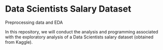 # Data Scientists Salary Dataset
 Preprocessing data and EDA

In this repository, we will conduct the analysis and programming associated with the exploratory analysis of a Data Scientists salary dataset (obtained from Kaggle).
